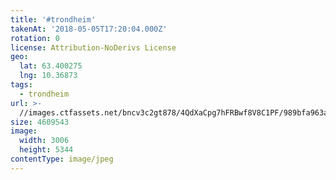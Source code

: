 ```yaml
---
title: '#trondheim'
takenAt: '2018-05-05T17:20:04.000Z'
rotation: 0
license: Attribution-NoDerivs License
geo:
  lat: 63.400275
  lng: 10.36873
tags:
  - trondheim
url: >-
  //images.ctfassets.net/bncv3c2gt878/4QdXaCpg7hFRBwf8V8C1PF/989bfa963ab49a2051f3c91daad147e3/trondheim_40137200910_o
size: 4609543
image:
  width: 3006
  height: 5344
contentType: image/jpeg
---
```


